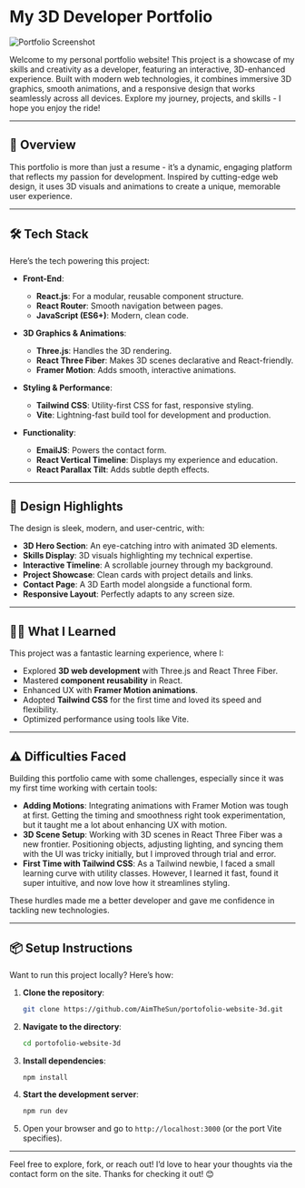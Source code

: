 # My 3D Developer Portfolio

![Portfolio Screenshot](path/to/screenshot.png) <!-- Replace with actual screenshot -->

Welcome to my personal portfolio website! This project is a showcase of my skills and creativity as a developer, featuring an interactive, 3D-enhanced experience. Built with modern web technologies, it combines immersive 3D graphics, smooth animations, and a responsive design that works seamlessly across all devices. Explore my journey, projects, and skills - I hope you enjoy the ride!

---

## 🚀 Overview

This portfolio is more than just a resume - it’s a dynamic, engaging platform that reflects my passion for development. Inspired by cutting-edge web design, it uses 3D visuals and animations to create a unique, memorable user experience.

---

## 🛠️ Tech Stack

Here’s the tech powering this project:

- **Front-End**:
  - **React.js**: For a modular, reusable component structure.
  - **React Router**: Smooth navigation between pages.
  - **JavaScript (ES6+)**: Modern, clean code.

- **3D Graphics & Animations**:
  - **Three.js**: Handles the 3D rendering.
  - **React Three Fiber**: Makes 3D scenes declarative and React-friendly.
  - **Framer Motion**: Adds smooth, interactive animations.

- **Styling & Performance**:
  - **Tailwind CSS**: Utility-first CSS for fast, responsive styling.
  - **Vite**: Lightning-fast build tool for development and production.

- **Functionality**:
  - **EmailJS**: Powers the contact form.
  - **React Vertical Timeline**: Displays my experience and education.
  - **React Parallax Tilt**: Adds subtle depth effects.

---

## 🎨 Design Highlights

The design is sleek, modern, and user-centric, with:

- **3D Hero Section**: An eye-catching intro with animated 3D elements.
- **Skills Display**: 3D visuals highlighting my technical expertise.
- **Interactive Timeline**: A scrollable journey through my background.
- **Project Showcase**: Clean cards with project details and links.
- **Contact Page**: A 3D Earth model alongside a functional form.
- **Responsive Layout**: Perfectly adapts to any screen size.

---

## 🧑‍💻 What I Learned

This project was a fantastic learning experience, where I:

- Explored **3D web development** with Three.js and React Three Fiber.
- Mastered **component reusability** in React.
- Enhanced UX with **Framer Motion animations**.
- Adopted **Tailwind CSS** for the first time and loved its speed and flexibility.
- Optimized performance using tools like Vite.

---

## ⚠️ Difficulties Faced

Building this portfolio came with some challenges, especially since it was my first time working with certain tools:

- **Adding Motions**: Integrating animations with Framer Motion was tough at first. Getting the timing and smoothness right took experimentation, but it taught me a lot about enhancing UX with motion.
- **3D Scene Setup**: Working with 3D scenes in React Three Fiber was a new frontier. Positioning objects, adjusting lighting, and syncing them with the UI was tricky initially, but I improved through trial and error.
- **First Time with Tailwind CSS**: As a Tailwind newbie, I faced a small learning curve with utility classes. However, I learned it fast, found it super intuitive, and now love how it streamlines styling.

These hurdles made me a better developer and gave me confidence in tackling new technologies.

---

## 📦 Setup Instructions

Want to run this project locally? Here’s how:

1. **Clone the repository**:
   ```bash
   git clone https://github.com/AimTheSun/portofolio-website-3d.git
   ```

2. **Navigate to the directory**:
   ```bash
   cd portofolio-website-3d
   ```

3. **Install dependencies**:
   ```bash
   npm install
   ```

4. **Start the development server**:
   ```bash
   npm run dev
   ```

5. Open your browser and go to `http://localhost:3000` (or the port Vite specifies).

---
Feel free to explore, fork, or reach out! I’d love to hear your thoughts via the contact form on the site. Thanks for checking it out! 😊
